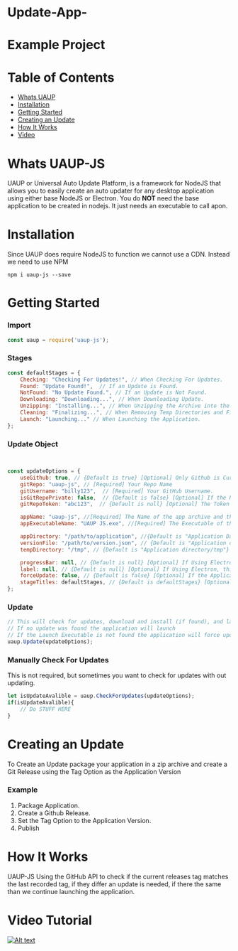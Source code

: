 # Update-App-
# Example Project

# Table of Contents
- [Whats UAUP](#whats-uaup-js)
- [Installation](#installation)
- [Getting Started](#getting-started)
- [Creating an Update](#creating-an-update)
- [How It Works](#how-it-works)
- [Video](#video-tutorial)

# Whats UAUP-JS
UAUP or Universal Auto Update Platform, is a framework for NodeJS that allows you to easily create an auto updater for any desktop application using either base NodeJS or Electron. 
You do **NOT** need the base application to be created in nodejs.  It just needs an executable to call apon.

# Installation
Since UAUP does require NodeJS to function we cannot use a CDN.
Instead we need to use NPM
```
npm i uaup-js --save
```

# Getting Started
### Import
```javascript
const uaup = require('uaup-js');
```

### Stages

```javascript
const defaultStages = {
    Checking: "Checking For Updates!", // When Checking For Updates.
    Found: "Update Found!",  // If an Update is Found.
    NotFound: "No Update Found.", // If an Update is Not Found.
    Downloading: "Downloading...", // When Downloading Update.
    Unzipping: "Installing...", // When Unzipping the Archive into the Application Directory.
    Cleaning: "Finalizing...", // When Removing Temp Directories and Files (ex: update archive and tmp directory).
    Launch: "Launching..." // When Launching the Application.
};

```


### Update Object

```javascript


const updateOptions = {
    useGithub: true, // {Default is true} [Optional] Only Github is Currenlty Supported.
    gitRepo: "uaup-js", // [Required] Your Repo Name
    gitUsername: "billy123",  // [Required] Your GitHub Username.
    isGitRepoPrivate: false,  // {Default is false} [Optional] If the Repo is Private or Public  (Currently not Supported).
    gitRepoToken: "abc123",  // {Default is null} [Optional] The Token from GitHub to Access a Private Repo.  Only for Private Repos.

    appName: "uaup-js", //[Required] The Name of the app archive and the app folder.
    appExecutableName: "UAUP JS.exe", //[Required] The Executable of the Application to be Run after updating.

    appDirectory: "/path/to/application", //{Default is "Application Data/AppName"} [Optional]  Where the app will receide, make sure your app has permissions to be there.
    versionFile: "/path/to/version.json", // {Default is "Application directory/settings/version.json"} [Optional] The Path to the Local Version File.
    tempDirectory: "/tmp", // {Default is "Application directory/tmp"} [Optional] Where the Update archive will download to.

    progressBar: null, // {Default is null} [Optional] If Using Electron with a HTML Progressbar, use that element here, otherwise ignore
    label: null, // {Default is null} [Optional] If Using Electron, this will be the area where we put status updates using InnerHTML
    forceUpdate: false, // {Default is false} [Optional] If the Application should be forced updated.  This will change to true if any errors ocurr while launching.
    stageTitles: defaultStages, // {Default is defaultStages} [Optional] Sets the Status Title for Each Stage
};
```

### Update
```javascript
// This will check for updates, download and install (if found), and launch the application.
// If no update was found the application will launch
// If the Launch Executable is not found the application will force update
uaup.Update(updateOptions);
```

### Manually Check For Updates
This is not required, but sometimes you want to check for updates with out updating.

```javascript
let isUpdateAvalible = uaup.CheckForUpdates(updateOptions);
if(isUpdateAvalible){
    // Do STUFF HERE
}
```
# Creating an Update
To Create an Update package your application in a zip archive and create a Git Release using the Tag Option as the Application Version
### Example
1. Package Application.
1. Create a Github Release.
1. Set the Tag Option to the Application Version.
1. Publish

# How It Works
UAUP-JS Using the GitHub API to check if the current releases tag matches the last recorded tag, if they differ an update is needed, if there the same than we continue launching the application.


# Video Tutorial
[![Alt text](https://img.youtube.com/vi/FETAvJrnHK4/0.jpg)](https://youtu.be/FETAvJrnHK4)


